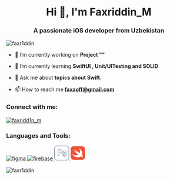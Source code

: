 <h1 align="center">Hi 👋, I'm Faxriddin_M</h1>
<h3 align="center">A passionate iOS developer from Uzbekistan</h3>

<p align="left"> <img src="https://komarev.com/ghpvc/?username=faxr1ddin&label=Profile%20views&color=0e75b6&style=flat" alt="faxr1ddin" /> </p>

- 🔭 I’m currently working on **Project ""**

- 🌱 I’m currently learning **SwiftUI , Unit/UITesting and SOLID**

- 💬 Ask me about **topics about Swift.**

- 📫 How to reach me **faxaoff@gmail.com**

<h3 align="left">Connect with me:</h3>
<p align="left">
<a href="https://instagram.com/faxridd1n_m" target="blank"><img align="center" src="https://raw.githubusercontent.com/rahuldkjain/github-profile-readme-generator/master/src/images/icons/Social/instagram.svg" alt="faxridd1n_m" height="30" width="40" /></a>
</p>

<h3 align="left">Languages and Tools:</h3>
<p align="left"> <a href="https://www.figma.com/" target="_blank" rel="noreferrer"> <img src="https://www.vectorlogo.zone/logos/figma/figma-icon.svg" alt="figma" width="40" height="40"/> </a> <a href="https://firebase.google.com/" target="_blank" rel="noreferrer"> <img src="https://www.vectorlogo.zone/logos/firebase/firebase-icon.svg" alt="firebase" width="40" height="40"/> </a> <a href="https://www.photoshop.com/en" target="_blank" rel="noreferrer"> <img src="https://raw.githubusercontent.com/devicons/devicon/master/icons/photoshop/photoshop-line.svg" alt="photoshop" width="40" height="40"/> </a> <a href="https://developer.apple.com/swift/" target="_blank" rel="noreferrer"> <img src="https://raw.githubusercontent.com/devicons/devicon/master/icons/swift/swift-original.svg" alt="swift" width="40" height="40"/> </a> </p>

<p><img align="center" src="https://github-readme-stats.vercel.app/api/top-langs?username=faxr1ddin&show_icons=true&locale=en&layout=compact" alt="faxr1ddin" /></p>

